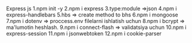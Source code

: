 Express js
1.npm init -y
2.npm i express
3.type:module  =>json
4.npm i express-handlebars
5.hbs => create method to bhs
6.npm i mongoose
7.npm i dotenv => proccess.env filelarni ishlatish uchun
8.npm i bcrypt => ma'lumotin heshlash.
9.npm i connect-flash  => validatsiya uchun
10.npm i express-session
11.npm i jsonwebtoken 
12.npm i cookie-parser
